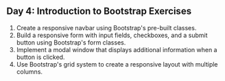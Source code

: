 ## Day 4: Introduction to Bootstrap Exercises
1. Create a responsive navbar using Bootstrap's pre-built classes.
2. Build a responsive form with input fields, checkboxes, and a submit button using Bootstrap's form classes.
3. Implement a modal window that displays additional information when a button is clicked.
4. Use Bootstrap's grid system to create a responsive layout with multiple columns.
